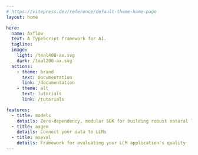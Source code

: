 ```yaml
---
# https://vitepress.dev/reference/default-theme-home-page
layout: home

hero:
  name: Axflow
  text: A TypeScript framework for AI.
  tagline:
  image:
    light: /teal400-ax.svg
    dark: /teal200-ax.svg
  actions:
    - theme: brand
      text: Documentation
      link: /documentation
    - theme: alt
      text: Tutorials
      link: /tutorials

features:
  - title: models
    details: Zero-dependency, modular SDK for building robust natural language applications
  - title: axgen
    details: Connect your data to LLMs
  - title: axeval
    details: Framework for evaluating your LLM application's quality
---
```

